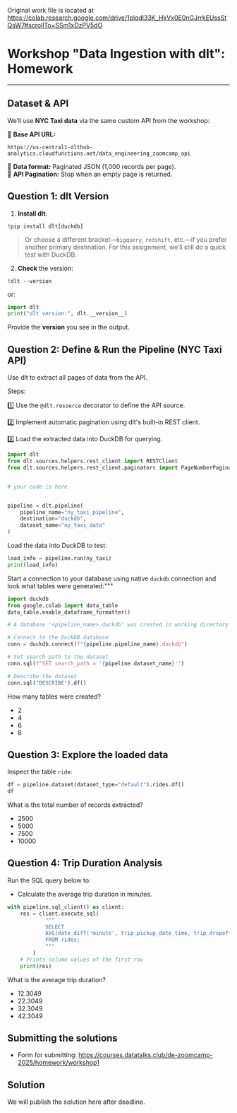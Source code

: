 Original work file is located at
    https://colab.research.google.com/drive/1plqdl33K_HkVx0E0nGJrrkEUssStQsW7#scrollTo=SSm1xDzPV5dO

# **Workshop "Data Ingestion with dlt": Homework**

---

## **Dataset & API**

We’ll use **NYC Taxi data** via the same custom API from the workshop:

🔹 **Base API URL:**  
```
https://us-central1-dlthub-analytics.cloudfunctions.net/data_engineering_zoomcamp_api
```
🔹 **Data format:** Paginated JSON (1,000 records per page).  
🔹 **API Pagination:** Stop when an empty page is returned.

## **Question 1: dlt Version**

1. **Install dlt**:

```
!pip install dlt[duckdb]
```

> Or choose a different bracket—`bigquery`, `redshift`, etc.—if you prefer another primary destination. For this assignment, we’ll still do a quick test with DuckDB.

2. **Check** the version:

```
!dlt --version
```

or:

```py
import dlt
print("dlt version:", dlt.__version__)
```

Provide the **version** you see in the output.

## **Question 2: Define & Run the Pipeline (NYC Taxi API)**

Use dlt to extract all pages of data from the API.

Steps:

1️⃣ Use the `@dlt.resource` decorator to define the API source.

2️⃣ Implement automatic pagination using dlt's built-in REST client.

3️⃣ Load the extracted data into DuckDB for querying.

```py
import dlt
from dlt.sources.helpers.rest_client import RESTClient
from dlt.sources.helpers.rest_client.paginators import PageNumberPaginator


# your code is here


pipeline = dlt.pipeline(
    pipeline_name="ny_taxi_pipeline",
    destination="duckdb",
    dataset_name="ny_taxi_data"
)
```

Load the data into DuckDB to test:
```py
load_info = pipeline.run(ny_taxi)
print(load_info)
```
Start a connection to your database using native `duckdb` connection and look what tables were generated:"""

```py
import duckdb
from google.colab import data_table
data_table.enable_dataframe_formatter()

# A database '<pipeline_name>.duckdb' was created in working directory so just connect to it

# Connect to the DuckDB database
conn = duckdb.connect(f"{pipeline.pipeline_name}.duckdb")

# Set search path to the dataset
conn.sql(f"SET search_path = '{pipeline.dataset_name}'")

# Describe the dataset
conn.sql("DESCRIBE").df()

```

How many tables were created?

* 2
* 4
* 6
* 8

## **Question 3: Explore the loaded data**

Inspect the table `ride`:

```py
df = pipeline.dataset(dataset_type="default").rides.df()
df
```

What is the total number of records extracted?

* 2500
* 5000
* 7500
* 10000

## **Question 4: Trip Duration Analysis**

Run the SQL query below to:

* Calculate the average trip duration in minutes.

```py
with pipeline.sql_client() as client:
    res = client.execute_sql(
            """
            SELECT
            AVG(date_diff('minute', trip_pickup_date_time, trip_dropoff_date_time))
            FROM rides;
            """
        )
    # Prints column values of the first row
    print(res)
```

What is the average trip duration?

* 12.3049
* 22.3049
* 32.3049
* 42.3049

## **Submitting the solutions**

* Form for submitting: https://courses.datatalks.club/de-zoomcamp-2025/homework/workshop1

## **Solution**

We will publish the solution here after deadline.

